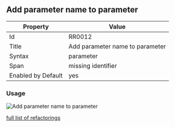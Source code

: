 ## Add parameter name to parameter

Property | Value
--- | ---
Id|RR0012
Title|Add parameter name to parameter
Syntax|parameter
Span|missing identifier
Enabled by Default|yes

### Usage

![Add parameter name to parameter](../../images/refactorings/AddParameterNameToParameter.png)

[full list of refactorings](Refactorings.md)